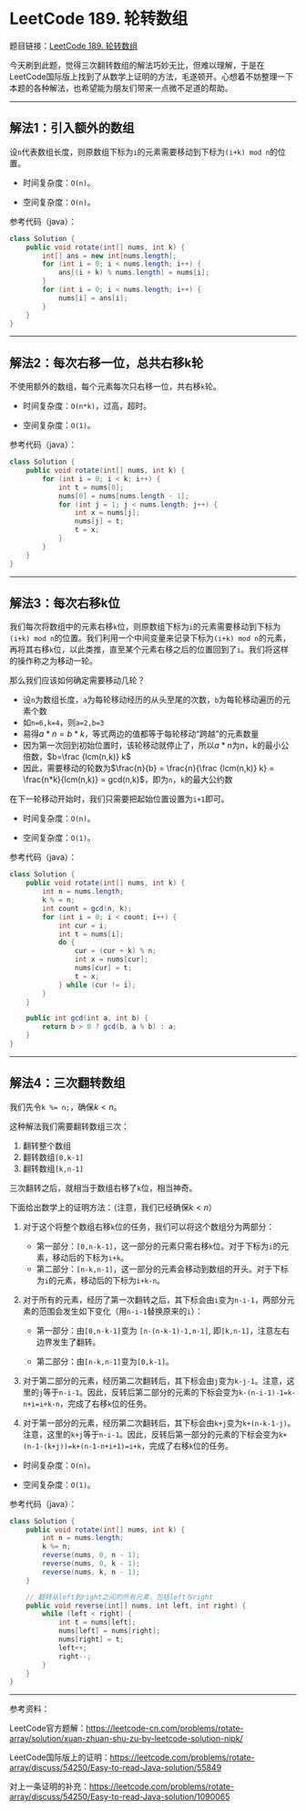 # LeetCode 189. 轮转数组

题目链接：[LeetCode 189. 轮转数组](https://leetcode-cn.com/problems/rotate-array/)

今天刷到此题，觉得三次翻转数组的解法巧妙无比，但难以理解，于是在LeetCode国际版上找到了从数学上证明的方法，毛遂顿开。心想着不妨整理一下本题的各种解法，也希望能为朋友们带来一点微不足道的帮助。

***

## 解法1：引入额外的数组

设`n`代表数组长度，则原数组下标为`i`的元素需要移动到下标为`(i+k) mod n`的位置。

* 时间复杂度：`O(n)`。

* 空间复杂度：`O(n)`。

参考代码（java）：

```java
class Solution {
    public void rotate(int[] nums, int k) {
        int[] ans = new int[nums.length];
        for (int i = 0; i < nums.length; i++) {
            ans[(i + k) % nums.length] = nums[i];
        }
        for (int i = 0; i < nums.length; i++) {
            nums[i] = ans[i];
        }
    }
}
```

***

## 解法2：每次右移一位，总共右移k轮

不使用额外的数组，每个元素每次只右移一位，共右移`k`轮。

* 时间复杂度：`O(n*k)`，过高，超时。

* 空间复杂度：`O(1)`。

参考代码（java）：

```java
class Solution {
    public void rotate(int[] nums, int k) {
        for (int i = 0; i < k; i++) {
            int t = nums[0];
            nums[0] = nums[nums.length - 1];
            for (int j = 1; j < nums.length; j++) {
                int x = nums[j];
                nums[j] = t;
                t = x;
            }
        }
    }
}
```

***

## 解法3：每次右移k位

我们每次将数组中的元素右移`k`位，则原数组下标为`i`的元素需要移动到下标为`(i+k) mod n`的位置。我们利用一个中间变量来记录下标为`(i+k) mod n`的元素，再将其右移`k`位，以此类推，直至某个元素右移之后的位置回到了`i`。我们将这样的操作称之为移动一轮。

那么我们应该如何确定需要移动几轮？

* 设`n`为数组长度，`a`为每轮移动经历的从头至尾的次数，`b`为每轮移动遍历的元素个数
* 如`n=6,k=4`，则`a=2,b=3`
* 易得$a*n=b*k$，等式两边的值都等于每轮移动“跨越”的元素数量
* 因为第一次回到初始位置时，该轮移动就停止了，所以$a*n$为n，k的最小公倍数，$b=\frac {lcm(n,k)} k$
* 因此，需要移动的轮数为$\frac{n}{b} = \frac{n}{\frac {lcm(n,k)} k} = \frac{n*k}{lcm(n,k)} = gcd(n,k)$，即为`n`，`k`的最大公约数

在下一轮移动开始时，我们只需要把起始位置设置为`i+1`即可。

* 时间复杂度：`O(n)`。

* 空间复杂度：`O(1)`。

参考代码（java）：

```java
class Solution {
    public void rotate(int[] nums, int k) {
        int n = nums.length;
        k % = n;
        int count = gcd(n, k);
        for (int i = 0; i < count; i++) {
            int cur = i;
            int t = nums[i];
            do {
                cur = (cur + k) % n;
                int x = nums[cur];
                nums[cur] = t;
                t = x;
            } while (cur != i);
        }
    }

    public int gcd(int a, int b) {
        return b > 0 ? gcd(b, a % b) : a;
    }
}
```

***

## 解法4：三次翻转数组

我们先令`k %= n;`，确保$k<n$。

这种解法我们需要翻转数组三次：

1. 翻转整个数组
2. 翻转数组`[0,k-1]`
3. 翻转数组`[k,n-1]`

三次翻转之后，就相当于数组右移了`k`位，相当神奇。

下面给出数学上的证明方法：（注意，我们已经确保$k<n$）

1. 对于这个将整个数组右移`k`位的任务，我们可以将这个数组分为两部分：

   * 第一部分：`[0,n-k-1]`，这一部分的元素只需右移`k`位。对于下标为`i`的元素，移动后的下标为`i+k`。
   * 第二部分：`[n-k,n-1]`，这一部分的元素会移动到数组的开头。对于下标为`i`的元素，移动后的下标为`i+k-n`。

2. 对于所有的元素，经历了第一次翻转之后，其下标会由`i`变为`n-i-1`，两部分元素的范围会发生如下变化（用`n-i-1`替换原来的`i`）：

   * 第一部分：由`[0,n-k-1]`变为 `[n-(n-k-1)-1,n-1]`, 即`[k,n-1]`，注意左右边界发生了翻转。

   * 第二部分：由`[n-k,n-1]`变为`[0,k-1]`。

3. 对于第二部分的元素，经历第二次翻转后，其下标会由`j`变为`k-j-1`。注意，这里的`j`等于`n-i-1`。因此，反转后第二部分的元素的下标会变为`k-(n-i-1)-1=k-n+i=i+k-n`，完成了右移`k`位的任务。

4. 对于第一部分的元素，经历第二次翻转后，其下标会由`k+j`变为`k+(n-k-1-j)`。注意，这里的`k+j`等于`n-i-1`。因此，反转后第一部分的元素的下标会变为`k+(n-1-(k+j))=k+(n-1-n+i+1)=i+k`，完成了右移`k`位的任务。

* 时间复杂度：`O(n)`。

* 空间复杂度：`O(1)`。

参考代码（java）：

```java
class Solution {
    public void rotate(int[] nums, int k) {
        int n = nums.length;
        k %= n;
        reverse(nums, 0, n - 1);
        reverse(nums, 0, k - 1);
        reverse(nums, k, n - 1);
    }

    // 翻转从left到right之间的所有元素，包括left与right
    public void reverse(int[] nums, int left, int right) {
        while (left < right) {
            int t = nums[left];
            nums[left] = nums[right];
            nums[right] = t;
            left++;
            right--;
        }
    }
}
```

***

参考资料：

LeetCode官方题解：https://leetcode-cn.com/problems/rotate-array/solution/xuan-zhuan-shu-zu-by-leetcode-solution-nipk/

LeetCode国际版上的证明：https://leetcode.com/problems/rotate-array/discuss/54250/Easy-to-read-Java-solution/55849

对上一条证明的补充：https://leetcode.com/problems/rotate-array/discuss/54250/Easy-to-read-Java-solution/1090065


